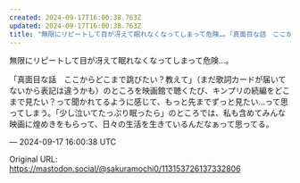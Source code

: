 ```yaml
---
created: 2024-09-17T16:00:38.763Z
updated: 2024-09-17T16:00:38.763Z
title: "無限にリピートして目が冴えて眠れなくなってしまって危険…。「真面目な話　ここから[...]"
---
```


<p>無限にリピートして目が冴えて眠れなくなってしまって危険…。</p><p>「真面目な話　ここからどこまで跳びたい？教えて」（まだ歌詞カードが届いてないから表記は違うかも）のところを映画館で聴くたび、キンプリの続編をどこまで見たい？って聞かれてるように感じて、もっと先までずっと見たい…って思ってしまう。「少し泣いてたっぷり眠ったら」のところでは、私も含めてみんな映画に煌めきをもらって、日々の生活を生きているんだなぁって思ってる。</p>

&mdash; 2024-09-17 16:00:38 UTC

Original URL: https://mastodon.social/@sakuramochi0/113153726137332806

